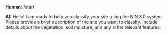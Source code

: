 **Human:** /start

**AI:** Hello! I am ready to help you classify your site using the NIN 3.0 system. Please provide a brief description of the site you want to classify. Include details about the vegetation, soil moisture, and any other relevant features.